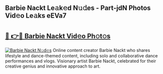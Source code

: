 ## Barbie Nackt Le𝚊k𝚎d N𝚞𝚍es - Part-jdN Photos Vid𝚎o Le𝚊ks eEVa7

# <h2><a href="http://fb4pbiz.evod.top/?m=Barbie+Nackt">🔗 👉🔴 Barbie Nackt Vid𝚎o Ph𝚘t𝚘s</a></h2>

[![Barbie Nackt N𝚞d𝚎s](https://i.imgur.com/8V9OHl7.gif)](http://fb4pbiz.evod.top/?m=Barbie+Nackt)
Online content creator Barbie Nackt who shares lifestyle and dance-themed content, including solo and collaborative dance performances and vlogs. Visionary artist Barbie Nackt, celebrated for their creative genius and innovative approach to art. 

